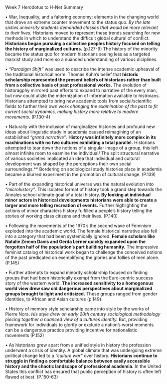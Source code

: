 Week 7
Herodotus to H-Net Summary 

•	War, Inequality, and a faltering economy; elements in the changing world that drove an extreme counter movement to the status quo. *By the late sixties university students demanded classes that would be more relevant to their lives.* Historians moved to represent these trends searching for new methods in which to understand the difficult global cultural of conflict. **Historians began pursuing a collective peoples history focused on telling the history of marginalized cultures.** (p.127-9) The history of the minority became the status quo for modern historians seeing less as a targeted marxist study and more so a nuanced understanding of various diciplines.

•	*“Paradigm Shift”* was used to describe the intense academic upheaval of the traditional historical norm. Thomas Kuhn’s belief that **historic scholarship represented the present beliefs of historians rather than built from a collective basis of past professional works.** The evolution of historagphy mirrored past efforts to expand to narrative of the every man, but now could utizle the mdernization of information available to histroians. Historians attempted to bring new academic tools from social/scientific fields to further their own work *changing the examination of the past to fit current social dynamics, making history more relative to modern movements.* (P.130-4)


•	Naturally with the inclusion of marginalized histories and profound new ideas about linguistic study in academia caused reimagining of an established *“grand narrative”*. **History was infinitely more complex in its machinations with no two cultures exhibiting a total parallel.** Historians attempted to tear down the notions of a singular image of a group, this left almost infinite room to eaamine the individual/ The split structural narrative of various societies implicated an idea that individual and cultural development was shaped by the perceptions their own social surroundings.** Bordering on sociological study histories place in academia became a blurred experiment in the promotion of cultural change. (P.139)

•	Part of the expanding historical universe was the natural evolution into *”microhistory”*. This isolated format of history took a grand step towards the Annales school ultimate goal of a total history.  **By looking at individual minor actors in historical developments historians were able to create a larger and more telling recreation of events.** Further highlighting the actions of minor characters history fulfilled a people’s history telling the stories of working class citizens and their lives. (P.140)

•	Following the movements of the 1970’s the second wave of Feminism exploded into the academic world. The female historical narrative also fell into a category that had been systemically ignored. **Female scholars like Natalie Zemon Davis and Gerda Lerner quickly expanded upon the forgotten half of the population’s part building humanity.** The impressive feminist catalog of historical work began to challenge the conceived notions of the past predicated on exemplifying the glories and follies of men alone.  (P.145)

•	Further attempts to expand minority scholarship focused on finding groups that had been historically exempt from the Euro-centric success story of the western world. **The increased sensitivity to a homogenous world view drew saw old dangerous perspectives about marginalized groups brought to light and critisized.** These groups ranged from gender identities, to African and Asian cultures (p.149). 

•	History of memory style scholarship came into style by the works of Pierre Nora. *His style drew on early 20th century sociological methodology piecing together a nuanced view of a cultures identity.* But, providing framework for individuals to glorify or exclude a nation’s worst moments can be a dangerous practice providing incentive for nationalistic movements (P.152)

•	As historians grew apart from a unified style in history the profession underwent a crisis of identity. A global climate that was undergoing extreme political change led to a *”culture war”* over history. **Historians continue to struggle in finding a comfortable balance between easily accessible history and the chaotic landscape of professional academia.** In the United States this conflict has ensured that public perception of history is often left flawed at best. (P.150-63)
